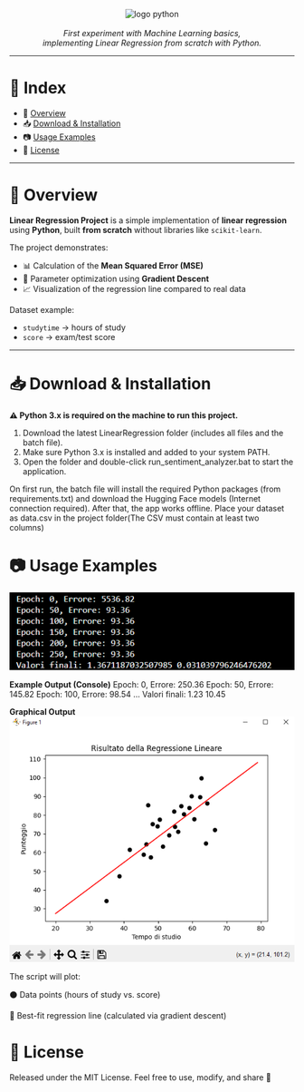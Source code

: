 <p align="center">
  <img src="https://skillicons.dev/icons?i=python" alt="logo python" width="15%">
  <br><br>
  <i>First experiment with Machine Learning basics,<br>
  implementing Linear Regression from scratch with Python.</i>
</p>

---

# 📖 Index
- 📌 [Overview](#-overview)  
- 📥 [Download & Installation](#-download--installation)  
- 📷 [Usage Examples](#-usage-examples)  
- 📄 [License](#-license)  

---

# 📌 Overview

**Linear Regression Project** is a simple implementation of **linear regression** using **Python**, built **from scratch** without libraries like `scikit-learn`.  

The project demonstrates:  
- 📊 Calculation of the **Mean Squared Error (MSE)**  
- 🔄 Parameter optimization using **Gradient Descent**  
- 📈 Visualization of the regression line compared to real data  

Dataset example:  
- `studytime` → hours of study  
- `score` → exam/test score  

---

# 📥 Download & Installation

**⚠️ Python 3.x is required on the machine to run this project.**

1. Download the latest LinearRegression folder (includes all files and the batch file).
2. Make sure Python 3.x is installed and added to your system PATH.
3. Open the folder and double-click run_sentiment_analyzer.bat to start the application.
   
On first run, the batch file will install the required Python packages (from requirements.txt) and download the Hugging Face models (Internet connection required). After that, the app works offline.
Place your dataset as data.csv in the project folder(The CSV must contain at least two columns)

# 📷 Usage Examples
![App Screenshot](img/result.png)<br>

**Example Output (Console)**
Epoch: 0, Errore: 250.36
Epoch: 50, Errore: 145.82
Epoch: 100, Errore: 98.54
...
Valori finali: 1.23  10.45

**Graphical Output**
![App Screenshot](img/graph.png)<br>

The script will plot:

⚫ Data points (hours of study vs. score)

🔴 Best-fit regression line (calculated via gradient descent)

# 📄 License

Released under the MIT License.
Feel free to use, modify, and share 🚀
